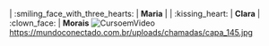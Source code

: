 | :smiling\_face\_with\_three\_hearts: | **Maria** |
| :kissing\_heart: | **Clara**
| :clown\_face: | **Morais** 
![CursoemVideo](https://mundoconectado.com.br/uploads/chamadas/capa_145.jpg)https://mundoconectado.com.br/uploads/chamadas/capa_145.jpg
